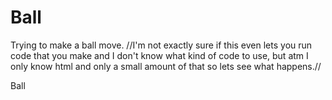 # Ball
Trying to make a ball move.
//I'm not exactly sure if this even lets you run code that you make and I don't know what kind of code to use, but atm I only know html and only a small amount of that so lets see what happens.//
<body>
  <p> Ball </p>
</body>
